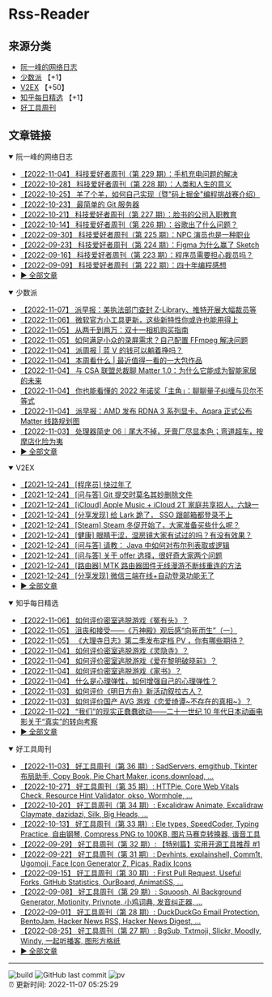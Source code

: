 # Rss-Reader

## 来源分类

* [阮一峰的网络日志](#阮一峰的网络日志)
* [少数派](#少数派) 【+1】
* [V2EX](#V2EX) 【+50】
* [知乎每日精选](#知乎每日精选) 【+1】
* [好工具周刊](#好工具周刊)

## 文章链接

<details open>
    <summary id="阮一峰的网络日志">
     阮一峰的网络日志
    </summary>


* [【2022-11-04】 科技爱好者周刊（第 229 期）：手机充电问题的解决](http://www.ruanyifeng.com/blog/2022/11/weekly-issue-229.html)
* [【2022-10-28】 科技爱好者周刊（第 228 期）：人类和人生的意义](http://www.ruanyifeng.com/blog/2022/10/weekly-issue-228.html)
* [【2022-10-25】 羊了个羊，如何自己实现（暨"码上掘金"编程挑战赛介绍）](http://www.ruanyifeng.com/blog/2022/10/sheep-n-sheep.html)
* [【2022-10-23】 最简单的 Git 服务器](http://www.ruanyifeng.com/blog/2022/10/git-server.html)
* [【2022-10-21】 科技爱好者周刊（第 227 期）：脸书的公司入职教育](http://www.ruanyifeng.com/blog/2022/10/weekly-issue-227.html)
* [【2022-10-14】 科技爱好者周刊（第 226 期）：谷歌出了什么问题？](http://www.ruanyifeng.com/blog/2022/10/weekly-issue-226.html)
* [【2022-09-30】 科技爱好者周刊（第 225 期）：NPC 演员也是一种职业](http://www.ruanyifeng.com/blog/2022/09/weekly-issue-225.html)
* [【2022-09-23】 科技爱好者周刊（第 224 期）：Figma 为什么赢了 Sketch](http://www.ruanyifeng.com/blog/2022/09/weekly-issue-224.html)
* [【2022-09-16】 科技爱好者周刊（第 223 期）：程序员需要担心裁员吗？](http://www.ruanyifeng.com/blog/2022/09/weekly-issue-223.html)
* [【2022-09-09】 科技爱好者周刊（第 222 期）：四十年编程感想](http://www.ruanyifeng.com/blog/2022/09/weekly-issue-222.html)
* [:arrow_forward: 全部文章](data/阮一峰的网络日志.md)
</details>

<details open>
    <summary id="少数派">
     少数派
    </summary>


* [【2022-11-07】 派早报：美执法部门查封 Z-Library、推特开展大幅裁员等](https://sspai.com/post/76658)
* [【2022-11-06】 微软官方小工具更新，这些新特性你或许也能用得上](https://sspai.com/post/76649)
* [【2022-11-05】 从两千到两万：双十一相机购买指南](https://sspai.com/post/76342)
* [【2022-11-05】 如何满足小众的录屏需求？自己配置 FFmpeg 解决问题](https://sspai.com/post/76637)
* [【2022-11-04】 派周报 | 蓝 V 的钱可以躺着挣吗？](https://sspai.com/prime/story/pi-weekly-016)
* [【2022-11-04】 本周看什么 | 最近值得一看的一大包作品](https://sspai.com/post/76605)
* [【2022-11-04】 与 CSA 联盟总裁聊 Matter 1.0：为什么它能成为智能家居的未来](https://sspai.com/post/76585)
* [【2022-11-04】 你也能看懂的 2022 年诺奖「主角」：聊聊量子纠缠与贝尔不等式](https://sspai.com/post/76592)
* [【2022-11-04】 派早报：AMD 发布 RDNA 3 系列显卡、Aqara 正式公布 Matter 线路规划图](https://sspai.com/post/76600)
* [【2022-11-03】 处理器简史 06｜尾大不掉，牙膏厂尽显本色；弯道超车，按摩店化险为夷](https://sspai.com/prime/story/sv-anecdotes-06)
* [:arrow_forward: 全部文章](data/少数派.md)
</details>

<details open>
    <summary id="V2EX">
     V2EX
    </summary>


* [【2021-12-24】 [程序员] 快过年了](https://www.v2ex.com/t/824201)
* [【2021-12-24】 [问与答] Git 提交时莫名其妙删除文件](https://www.v2ex.com/t/824200)
* [【2021-12-24】 [iCloud] Apple Music + iCloud 2T 家庭共享招人，六缺一](https://www.v2ex.com/t/824199)
* [【2021-12-24】 [分享发现] 给 Lark 跪了， SSO 跟邮箱都登录不上](https://www.v2ex.com/t/824198)
* [【2021-12-24】 [Steam] Steam 冬促开始了，大家准备买些什么呢？](https://www.v2ex.com/t/824197)
* [【2021-12-24】 [健康] 眼睛干涩，湿房镜大家有试过的吗？有没有效果？](https://www.v2ex.com/t/824196)
* [【2021-12-24】 [问与答] 请教： Java 中如何对布尔列表取或逻辑](https://www.v2ex.com/t/824194)
* [【2021-12-24】 [问与答] 关于 offer 选择，很好奇大家两个问题](https://www.v2ex.com/t/824192)
* [【2021-12-24】 [路由器] MTK 路由器固件无线漫游不断线重连的方法](https://www.v2ex.com/t/824191)
* [【2021-12-24】 [分享发现] 微信三端在线+自动登录功能无了](https://www.v2ex.com/t/824190)
* [:arrow_forward: 全部文章](data/V2EX.md)
</details>

<details open>
    <summary id="知乎每日精选">
     知乎每日精选
    </summary>


* [【2022-11-06】 如何评价密室逃脱游戏《冤有头》？](http://www.zhihu.com/question/564377966/answer/2745599977?utm_campaign=rss&utm_medium=rss&utm_source=rss&utm_content=title)
* [【2022-11-05】 沮丧和接受——《万神殿》观后感“向死而生”（一）](http://zhuanlan.zhihu.com/p/580543379?utm_campaign=rss&utm_medium=rss&utm_source=rss&utm_content=title)
* [【2022-11-05】 《大理寺日志》第二季发布定档 PV ，你有哪些期待？](http://www.zhihu.com/question/564815407/answer/2745497536?utm_campaign=rss&utm_medium=rss&utm_source=rss&utm_content=title)
* [【2022-11-04】 如何评价密室逃脱游戏《灵隐寺》？](http://www.zhihu.com/question/563947517/answer/2741654005?utm_campaign=rss&utm_medium=rss&utm_source=rss&utm_content=title)
* [【2022-11-04】 如何评价密室逃脱游戏《爱在黎明破晓前》？](http://www.zhihu.com/question/564381625/answer/2743162356?utm_campaign=rss&utm_medium=rss&utm_source=rss&utm_content=title)
* [【2022-11-04】 如何评价密室逃脱游戏《家书》？](http://www.zhihu.com/question/564381053/answer/2743184776?utm_campaign=rss&utm_medium=rss&utm_source=rss&utm_content=title)
* [【2022-11-04】 什么是心理弹性，如何增强自己的心理弹性？](http://www.zhihu.com/question/29193402/answer/2743698807?utm_campaign=rss&utm_medium=rss&utm_source=rss&utm_content=title)
* [【2022-11-03】 如何评价《明日方舟》新活动叙拉古人？](http://www.zhihu.com/question/561890839/answer/2740412975?utm_campaign=rss&utm_medium=rss&utm_source=rss&utm_content=title)
* [【2022-11-03】 如何评价国产 AVG 游戏《恋爱绮谭~不存在的真相~》？](http://www.zhihu.com/question/562740275/answer/2741348426?utm_campaign=rss&utm_medium=rss&utm_source=rss&utm_content=title)
* [【2022-11-02】 “我们”的现实正蠢蠢欲动——二十一世纪 10 年代日本动画电影关于“真实”的转向考察](http://zhuanlan.zhihu.com/p/579035072?utm_campaign=rss&utm_medium=rss&utm_source=rss&utm_content=title)
* [:arrow_forward: 全部文章](data/知乎每日精选.md)
</details>

<details open>
    <summary id="好工具周刊">
     好工具周刊
    </summary>


* [【2022-11-03】 好工具周刊（第 36 期）: SadServers, emgithub, Tkinter 布局助手, Copy Book, Pie Chart Maker, icons.download, ...](https://bestxtools.zhubai.love/posts/2199869505734766592)
* [【2022-10-27】 好工具周刊（第 35 期）: HTTPie, Core Web Vitals Check, Resource Hint Validator, okso, Wormhole, ...](https://bestxtools.zhubai.love/posts/2197355853403787264)
* [【2022-10-20】 好工具周刊（第 34 期）: Excalidraw Animate, Excalidraw Claymate, dazidazi, Silk, Big Heads, ...](https://bestxtools.zhubai.love/posts/2194796415966781440)
* [【2022-10-13】 好工具周刊（第 33 期）: Ele types, SpeedCoder, Typing Practice, 自由钢琴, Compress PNG to 100KB, 图片马赛克转换器, 谐音工具](https://bestxtools.zhubai.love/posts/2192281020718419968)
* [【2022-09-29】 好工具周刊（第 32 期）: 【特别篇】实用开源工具推荐 #1](https://bestxtools.zhubai.love/posts/2187203672369479680)
* [【2022-09-22】 好工具周刊（第 31 期）: Devhints, explainshell, Comm1t, Ugomoji, Face Icon Generator Z, Picas, Radix Icons](https://bestxtools.zhubai.love/posts/2184646951055171584)
* [【2022-09-15】 好工具周刊（第 30 期）: First Pull Request, Useful Forks, GitHub Statistics, OurBoard, AnimatiSS, ...](https://bestxtools.zhubai.love/posts/2182124891627585536)
* [【2022-09-08】 好工具周刊（第 29 期）: Squoosh, AI Background Generator, Motionity, Privnote, 小鸡词典, 发音纠正器, ...](https://bestxtools.zhubai.love/posts/2179567147990081536)
* [【2022-09-01】 好工具周刊（第 28 期）: DuckDuckGo Email Protection, BentoJam, Hacker News RSS, Hacker News Digest, ...](https://bestxtools.zhubai.love/posts/2177023307428327424)
* [【2022-08-25】 好工具周刊（第 27 期）: BgSub, Txtmoji, Slickr, Moodly, Windy, 一起听播客, 图形方格纸](https://bestxtools.zhubai.love/posts/2174508953806163968)
* [:arrow_forward: 全部文章](data/好工具周刊.md)
</details>


---

![build](https://github.com/LikaiLee/rss-reader/workflows/rss%20reader/badge.svg)
![GitHub last commit](https://img.shields.io/github/last-commit/likailee/rss-reader)
![pv](https://pageview.vercel.app/?github_user=likailee) <br>
:alarm_clock: 更新时间: 2022-11-07 05:25:29